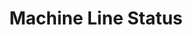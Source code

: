 ---
layout: article
title: Machine Line Status
description: 
  - Designer template for a real-time machine status
lang: cn
weight: 500
isDraft: true
ref: Machine_Line_Status
category:
  - Status
  - Production
  - Machine
  - Error
  - Problem
  - Warning
image: Machine_Line_Status_EN.png
image_thumbnail: Machine_Line_Status_EN_thumbnail.png
download: Machine_Line_Status_EN.pbmx
overview_description:
overview_benefits:
overview_data_sources:
---